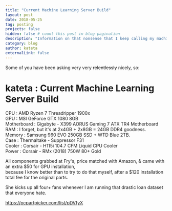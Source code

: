 ```yaml
---
title: "Current Machine Learning Server Build"
layout: post
date: 2018-05-25
tag: posting
projects: false
hidden: false # count this post in blog pagination
description: "Information on that nonsense that I keep calling my machine learning server."
category: blog
author: kateta
externalLink: false
---
```


Some of you have been asking very very <strike>relentlessly</strike> nicely, so:
# kateta : Current Machine Learning Server Build

CPU : AMD Ryzen 7 Threadripper 1900x <br>
GPU : MSI GeForce GTX 1080 8GB <br>
Motherboard : Gigabyte - X399 AORUS Gaming 7 ATX TR4 Motherboard <br>
RAM : I forget, but it's at 2x4GB + 2x8GB = 24GB DDR4 goodness. <br>
Memory : Samsung 960 EVO 250GB SSD + WTD Blue 2TB. <br>
Case : Thermaltake - Suppressor F31 <br>
Cooler : Corsair - H115i 104.7 CFM Liquid CPU Cooler <br>
Power : Corsair - RMx (2018) 750W 80+ Gold <br>

All components grabbed at Fry's, price matched with Amazon, & came with an extra $50 for GPU installation, <br>
because I know better than to try to do that myself, after a $120 installation total fee for the original parts. <p>

She kicks up all four+ fans whenever I am running that drastic loan dataset that everyone hate. <p>

https://pcpartpicker.com/list/pDVfyX
